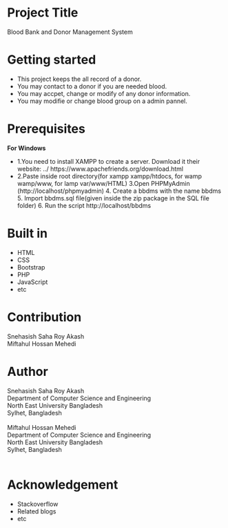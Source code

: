 # Project Title
Blood Bank and Donor Management System

# Getting started
<ul> 

  <li> This project keeps the all record of a donor. </li>
  <li> You may contact to a donor if you are needed blood. </li>
  <li> You may accpet, change or modify of any donor information. </li>
  <li> You may modifie or change blood group on a admin pannel. </li>

</ul>

# Prerequisites
<b>For Windows</b>
<ul>
<li>1.You need to install XAMPP to create a server. Download it their website: ../ https://www.apachefriends.org/download.html <br/>
<li>
2.Paste inside root directory(for xampp xampp/htdocs, for wamp wamp/www, for lamp var/www/HTML)
3.Open PHPMyAdmin (http://localhost/phpmyadmin)
4. Create a bbdms with the name bbdms
5. Import bbdms.sql file(given inside the zip package in the SQL file folder)
6. Run the script http://localhost/bbdms<br/>
</ul>


# Built in
<ul> 
  
  <li>  HTML </li>
  <li> CSS </li>
  <li> Bootstrap </li>
  <li> PHP </li>
  <li> JavaScript </li>
  <li> etc </li>
</ul>

# Contribution
Snehasish Saha Roy Akash <br/>
Miftahul Hossan Mehedi

# Author
Snehasish Saha Roy Akash <br/>
Department of Computer Science and Engineering <br/>
North East University Bangladesh <br/>
Sylhet, Bangladesh <br/>
<br/>
Miftahul Hossan Mehedi <br/>
Department of Computer Science and Engineering <br/>
North East University Bangladesh <br/>
Sylhet, Bangladesh <br/>
<br/>

# Acknowledgement
<ul> <li> Stackoverflow  <br/> </li> <li> Related blogs <br/> </li> <li> etc </li> </ul>

